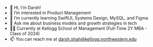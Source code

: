 - 👋 Hi, I’m Darsh! 
- 👀 I’m interested in Product Management
- 🌱 I’m currently learning SwiftUI, Systems Design, MySQL, and Figma
- 💬 Ask me about business models and growth strategies in tech
- 👨‍🎓 Currently at Kellogg School of Management (Full-Time 2Y MBA - Class of 2024) 
- 📫 You can reach me at darsh.shah@kellogg.northwestern.edu


<!---
darshshah981/darshshah981 is a ✨ special ✨ repository because its `README.md` (this file) appears on your GitHub profile.
You can click the Preview link to take a look at your changes.
--->
